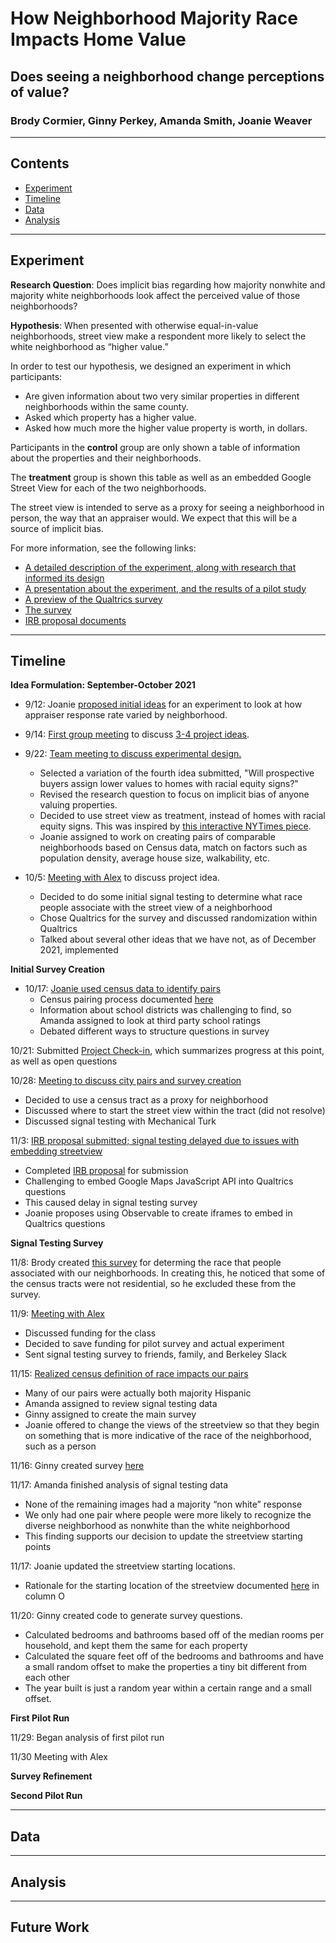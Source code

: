 #  How Neighborhood Majority Race Impacts Home Value

## Does seeing a neighborhood change perceptions of value?

### Brody Cormier, Ginny Perkey, Amanda Smith, Joanie Weaver
---
## Contents

* [Experiment](#experiment)
* [Timeline](#timeline)
* [Data](#data)
* [Analysis](#analysis)
---
## Experiment

**Research Question**: Does implicit bias regarding how majority nonwhite and majority white neighborhoods look affect the perceived value of those neighborhoods?

**Hypothesis**: When presented with otherwise equal-in-value neighborhoods, street view make a respondent more likely to select the white neighborhood as “higher value.”

In order to test our hypothesis, we designed an experiment in which participants:

* Are given information about two very similar properties in different neighborhoods within the same county.
* Asked which property has a higher value.
* Asked how much more the higher value property is worth, in dollars.

Participants in the **control** group are only shown a table of information about the properties and their neighborhoods.

The **treatment** group is shown this table as well as an embedded Google Street View for each of the two neighborhoods.

The street view is intended to serve as a proxy for seeing a neighborhood in person, the way that an appraiser would. We expect that this will be a source of implicit bias. 

For more information, see the following links:

* [A detailed description of the experiment, along with research that informed its design](https://docs.google.com/document/d/1Qs5hb1kP3awQljCJlnm0N_khagjB0PDHCWRnB5MqnfM/edit#heading=h.la1ebpwwuy3e)
* [A presentation about the experiment, and the results of a pilot study](https://docs.google.com/presentation/d/1sye7xdUww-SUqu3m22Xp4Bh-P0B75o5djAzGNQdRRjs/edit#slide=id.g10692301cd0_0_0)
* [A preview of the Qualtrics survey](https://berkeley.qualtrics.com/jfe/preview/SV_3VpBucuTl1vyOwe?Q_CHL=preview&Q_SurveyVersionID=current)
* [The survey](https://berkeley.ca1.qualtrics.com/surveys/SV_3VpBucuTl1vyOwe/edit)
* [IRB proposal documents](https://drive.google.com/drive/u/1/folders/1Xmkixn9Ew4H8yYJCI5x_PZCzYekRhfb6)

---
## Timeline

**Idea Formulation: September-October 2021**

* 9/12: Joanie [proposed initial ideas](https://ucbischool.slack.com/archives/C02EC0G0Y0Z/p1631484029019200) for an experiment to look at how appraiser response rate varied by neighborhood.

* 9/14: [First group meeting](https://docs.google.com/document/d/15jMSsCHvC7b52uFkylXv8LckRyQSsf7iF4Aeyqs9exE/edit) to discuss [3-4 project ideas](https://docs.google.com/document/d/1lqvz4oam5KJY3640o5IvrC_qyajcG3QTqaeGIgHXj6k/edit).

* 9/22: [Team meeting to discuss experimental design.](https://docs.google.com/document/d/16hi2VBOn5Qj4dAhTFibg6UndXg4-yMSrBOuWayT1K6E/edit) 
  * Selected a variation of the fourth idea submitted, "Will prospective buyers assign lower values to homes with racial equity signs?"
  * Revised the research question to focus on implicit bias of anyone valuing properties.
  * Decided to use street view as treatment, instead of homes with racial equity signs. This was inspired by [this interactive NYTimes piece](https://www.nytimes.com/interactive/2021/upshot/trump-biden-geography-quiz.html).
  * Joanie assigned to work on creating pairs of comparable neighborhoods based on Census data, match on factors such as population density, average house size, walkability, etc.

* 10/5: [Meeting with Alex](https://docs.google.com/document/d/1Kj8vG0eR4QJo8Its97pF56B3x7OSYEcrZ_uPrrjm1QE/edit) to discuss project idea.
  * Decided to do some initial signal testing to determine what race people associate with the street view of a neighborhood
  * Chose Qualtrics for the survey and discussed randomization within Qualtrics
  * Talked about several other ideas that we have not, as of December 2021, implemented

**Initial Survey Creation**

* 10/17: [Joanie used census data to identify pairs](https://docs.google.com/document/d/1v4HNeZODqUlKigHOstvk2H5Dj2hG_AhYURkBf-5ZVos/edit)
  * Census pairing process documented [here](./ACS_gathering/README.md)
  * Information about school districts was challenging to find, so Amanda assigned to look at third party school ratings
  * Debated different ways to structure questions in survey

10/21: Submitted [Project Check-in](https://docs.google.com/document/d/1HQSpoV4Xwt4ED-7ePKtuLG_Yhvbw8dX5C-XhtpS-0gk/edit#heading=h.vrd68e85s9bq), which summarizes progress at this point, as well as open questions

10/28: [Meeting to discuss city pairs and survey creation](https://docs.google.com/document/d/1grWH5LNwAeQ8CtdjXqsL6DvVZu2nqPD_ULRoEfzSzwc/edit)
  * Decided to use a census tract as a proxy for neighborhood
  * Discussed where to start the street view within the tract (did not resolve)
  * Discussed signal testing with Mechanical Turk

11/3: [IRB proposal submitted; signal testing delayed due to issues with embedding streetview](https://docs.google.com/document/d/1A4QrTHGqPtUDDVIcVDIwCWv1LgqrLM82iNq2RUrWNrk/edit)
  * Completed [IRB proposal](https://drive.google.com/drive/u/1/folders/1Xmkixn9Ew4H8yYJCI5x_PZCzYekRhfb6) for submission
  * Challenging to embed Google Maps JavaScript API into Qualtrics questions
  * This caused delay in signal testing survey
  * Joanie proposes using Observable to create iframes to embed in Qualtrics questions

**Signal Testing Survey**

11/8: Brody created [this survey](https://berkeley.ca1.qualtrics.com/survey-builder/SV_6ExZvJjhhkRKpr8/edit) for determing the race that people associated with our neighborhoods. In creating this, he noticed that some of the census tracts were not residential, so he excluded these from the survey. 

11/9: [Meeting with Alex](https://zoom.us/rec/share/ICrB_-JhS3bMXF4V4yCeSH7yz-MHoa5fi02ig_ueR8LzIQZUf7p-KvQEMWt-rWdX.FHKd4aAbdAdaCgKC)
  * Discussed funding for the class
  * Decided to save funding for pilot survey and actual experiment
  * Sent signal testing survey to friends, family, and Berkeley Slack

11/15: [Realized census definition of race impacts our pairs](https://docs.google.com/document/d/1vleFqYG_0736D88obTgoW4Ea49HrtqlNMX4Kq8t4qlU/edit)
  * Many of our pairs were actually both majority Hispanic
  * Amanda assigned to review signal testing data
  * Ginny assigned to create the main survey
  * Joanie offered to change the views of the streetview so that they begin on something that is more indicative of the race of the neighborhood, such as a person

11/16: Ginny created survey [here](https://berkeley.ca1.qualtrics.com/survey-builder/SV_9YUeotM4pGT6fUa/edit)

11/17: Amanda finished analysis of signal testing data
  * None of the remaining images had a majority “non white” response
  * We only had one pair where people were more likely to recognize the diverse neighborhood as nonwhite than the white neighborhood
  * This finding supports our decision to update the streetview starting points

11/17: Joanie updated the streetview starting locations. 
  * Rationale for the starting location of the streetview documented [here](https://docs.google.com/spreadsheets/d/1aVjiMD6qnfF6uO2XnQpxOYheZSv8s8kReOAo5ZDvQ2M/edit#gid=2056015774) in column O

11/20: Ginny created code to generate survey questions.
  * Calculated bedrooms and bathrooms based off of the median rooms per household, and kept them the same for each property
  * Calculated the square feet off of the bedrooms and bathrooms and have a small random offset to make the properties a tiny bit different from each other
  * The year built is just a random year within a certain range and a small offset.

**First Pilot Run**

11/29: Began analysis of first pilot run

11/30 Meeting with Alex

**Survey Refinement**

**Second Pilot Run**

--- 
## Data

---
## Analysis

---
## Future Work
